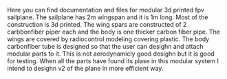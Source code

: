Here you can find documentation and files for modular 3d printed fpv sailplane. The sailplane has 2m wingspan and it is 1m long. Most of the construction is 3d printed. The wing spars are constructed of 2 carbbonfiber piper each and the body is one thicker carbon fiber pipe. The wings are covered by radiocontrol modeling covering plastic. The body carbonfiber tube is designed so that the user can desighn and attach modular parts to it. This is not aerodynamicly good desighn but it is good for testing. When all the parts have found its plase in this modular system I intend to desighn v2 of the plane in more efficient way.

